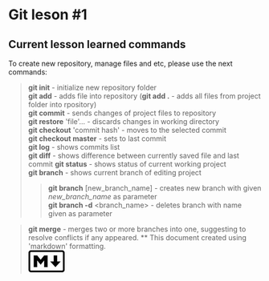# Git leson #1
## Current lesson learned commands
To create new repository, manage files and etc, please use the next commands:  
> **git init** - initialize new repository folder  
> **git add** - adds file into repository (**git add .** - adds all files from project folder into rpository)  
> **git commit** - sends changes of project files to repository  
> **git restore** 'file'... - discards changes in working directory  
> **git checkout** 'commit hash' - moves to the selected commit  
> **git checkout master** - sets to last commit  
> **git log** - shows commits list  
> **git diff** - shows difference between currently saved file and last commit
> **git status** - shows status of current working project  
> **git branch** - shows current branch of editing project  
>> **git branch** [new_branch_name] - creates new branch with given *new_branch_name* as parameter  
>> **git branch -d** <branch_name> - deletes branch with name given as parameter

> **git merge** - merges two or more branches into one, suggesting to resolve conflicts if any appeared.
** This document created using 'markdown' formatting.  
![Official  markdown logo](./images/markdownlogo.jpg "Official  markdown logo")
